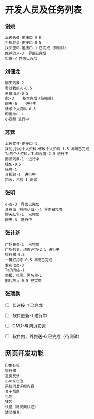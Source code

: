# 开发人员及任务列表
### 谢姚
    上传头像-差接口-0.5  
    手机登录-差接口-0.5 
    找回密码-差接口-1 已完成（待测试）
    推荐的人-3  界面已完成
    设置-2 界面已完成
### 刘佃龙
    聊天列表-2  
    看过我的人-0.5
    系统消息-0.5
    db-3    基本完成（待完善）
    聊天-6    进行中
    请求个人资料-0.5  
    配置接口-1
    小视频 进行中
### 苏猛
    上传文件-差接口-1  
    我的,我的个人资料.修改个人资料-1.5 界面已完成
    Ta的个人资料，Ta的设置-2.5 进行中
    商品列表-1  进行中
    钱包-0.5   
    标签-1
    音视频-3  进行中
    拍照，相机-1 测试
### 张明
    小友-3  界面已完成
    身份证（视频认证）-1 界面已完成
    聊天红包-1  已完成
    聊天-3  进行中
### 张计新
    广场黄条-1  已完成
    广场列表，动态详情-2.5 进行中  
    排行榜-0.5 
    一键打招呼-0.5 界面已完成
    发布动态-3 
    Ta的动态-1
    举报，拉黑，黑名单-1
    图片放大-0.5 已完成
    
### 张瑞鹏
- [ ] 长连接-1 已完成
- [ ] 软件更新-1 进行中
- [ ] CMD-与网页联调
- [ ] 软件内，外推送-6  已完成（待测试）


## 网页开发功能
    印象标签 
    排行榜
    意见反馈
    小友亲密值
    系统消息详细内容
    关于帮助 
    礼物 
    钱包 
    认证（除视频认证）
    活动相关，
